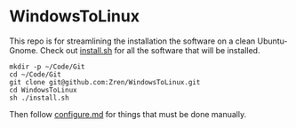 # WindowsToLinux

This repo is for streamlining the installation the software on a clean Ubuntu-Gnome. Check out [install.sh](install.sh) for all the software that will be installed.

```
mkdir -p ~/Code/Git
cd ~/Code/Git
git clone git@github.com:Zren/WindowsToLinux.git
cd WindowsToLinux
sh ./install.sh
```

Then follow [configure.md](configure.md) for things that must be done manually.
